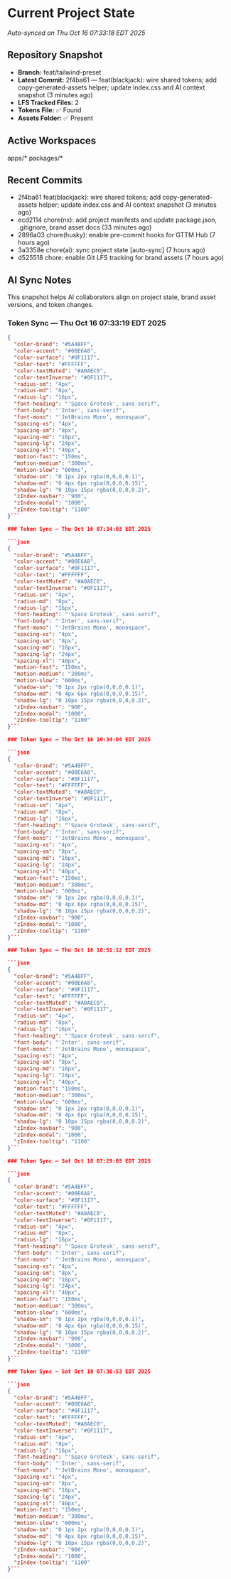# Current Project State
_Auto-synced on Thu Oct 16 07:33:18 EDT 2025_

## Repository Snapshot
- **Branch:** feat/tailwind-preset
- **Latest Commit:** 2f4ba61 — feat(blackjack): wire shared tokens; add copy-generated-assets helper; update index.css and AI context snapshot (3 minutes ago)
- **LFS Tracked Files:** 2
- **Tokens File:** ✅ Found
- **Assets Folder:** ✅ Present

## Active Workspaces
apps/*
packages/*

## Recent Commits
- 2f4ba61 feat(blackjack): wire shared tokens; add copy-generated-assets helper; update index.css and AI context snapshot (3 minutes ago)
- ecd2114 chore(nx): add project manifests and update package.json, .gitignore, brand asset docs (33 minutes ago)
- 2896a03 chore(husky): enable pre-commit hooks for GTTM Hub (7 hours ago)
- 3a3358e chore(ai): sync project state [auto-sync] (7 hours ago)
- d525518 chore: enable Git LFS tracking for brand assets (7 hours ago)
## AI Sync Notes
This snapshot helps AI collaborators align on project state, brand asset versions, and token changes.

### Token Sync — Thu Oct 16 07:33:19 EDT 2025

```json
{
  "color-brand": "#5A4BFF",
  "color-accent": "#00E6A8",
  "color-surface": "#0F1117",
  "color-text": "#FFFFFF",
  "color-textMuted": "#A0AEC0",
  "color-textInverse": "#0F1117",
  "radius-sm": "4px",
  "radius-md": "8px",
  "radius-lg": "16px",
  "font-heading": "'Space Grotesk', sans-serif",
  "font-body": "'Inter', sans-serif",
  "font-mono": "'JetBrains Mono', monospace",
  "spacing-xs": "4px",
  "spacing-sm": "8px",
  "spacing-md": "16px",
  "spacing-lg": "24px",
  "spacing-xl": "40px",
  "motion-fast": "150ms",
  "motion-medium": "300ms",
  "motion-slow": "600ms",
  "shadow-sm": "0 1px 2px rgba(0,0,0,0.1)",
  "shadow-md": "0 4px 6px rgba(0,0,0,0.15)",
  "shadow-lg": "0 10px 15px rgba(0,0,0,0.2)",
  "zIndex-navbar": "900",
  "zIndex-modal": "1000",
  "zIndex-tooltip": "1100"
}```

### Token Sync — Thu Oct 16 07:34:03 EDT 2025

```json
{
  "color-brand": "#5A4BFF",
  "color-accent": "#00E6A8",
  "color-surface": "#0F1117",
  "color-text": "#FFFFFF",
  "color-textMuted": "#A0AEC0",
  "color-textInverse": "#0F1117",
  "radius-sm": "4px",
  "radius-md": "8px",
  "radius-lg": "16px",
  "font-heading": "'Space Grotesk', sans-serif",
  "font-body": "'Inter', sans-serif",
  "font-mono": "'JetBrains Mono', monospace",
  "spacing-xs": "4px",
  "spacing-sm": "8px",
  "spacing-md": "16px",
  "spacing-lg": "24px",
  "spacing-xl": "40px",
  "motion-fast": "150ms",
  "motion-medium": "300ms",
  "motion-slow": "600ms",
  "shadow-sm": "0 1px 2px rgba(0,0,0,0.1)",
  "shadow-md": "0 4px 6px rgba(0,0,0,0.15)",
  "shadow-lg": "0 10px 15px rgba(0,0,0,0.2)",
  "zIndex-navbar": "900",
  "zIndex-modal": "1000",
  "zIndex-tooltip": "1100"
}```

### Token Sync — Thu Oct 16 10:34:04 EDT 2025

```json
{
  "color-brand": "#5A4BFF",
  "color-accent": "#00E6A8",
  "color-surface": "#0F1117",
  "color-text": "#FFFFFF",
  "color-textMuted": "#A0AEC0",
  "color-textInverse": "#0F1117",
  "radius-sm": "4px",
  "radius-md": "8px",
  "radius-lg": "16px",
  "font-heading": "'Space Grotesk', sans-serif",
  "font-body": "'Inter', sans-serif",
  "font-mono": "'JetBrains Mono', monospace",
  "spacing-xs": "4px",
  "spacing-sm": "8px",
  "spacing-md": "16px",
  "spacing-lg": "24px",
  "spacing-xl": "40px",
  "motion-fast": "150ms",
  "motion-medium": "300ms",
  "motion-slow": "600ms",
  "shadow-sm": "0 1px 2px rgba(0,0,0,0.1)",
  "shadow-md": "0 4px 6px rgba(0,0,0,0.15)",
  "shadow-lg": "0 10px 15px rgba(0,0,0,0.2)",
  "zIndex-navbar": "900",
  "zIndex-modal": "1000",
  "zIndex-tooltip": "1100"
}```

### Token Sync — Thu Oct 16 18:51:12 EDT 2025

```json
{
  "color-brand": "#5A4BFF",
  "color-accent": "#00E6A8",
  "color-surface": "#0F1117",
  "color-text": "#FFFFFF",
  "color-textMuted": "#A0AEC0",
  "color-textInverse": "#0F1117",
  "radius-sm": "4px",
  "radius-md": "8px",
  "radius-lg": "16px",
  "font-heading": "'Space Grotesk', sans-serif",
  "font-body": "'Inter', sans-serif",
  "font-mono": "'JetBrains Mono', monospace",
  "spacing-xs": "4px",
  "spacing-sm": "8px",
  "spacing-md": "16px",
  "spacing-lg": "24px",
  "spacing-xl": "40px",
  "motion-fast": "150ms",
  "motion-medium": "300ms",
  "motion-slow": "600ms",
  "shadow-sm": "0 1px 2px rgba(0,0,0,0.1)",
  "shadow-md": "0 4px 6px rgba(0,0,0,0.15)",
  "shadow-lg": "0 10px 15px rgba(0,0,0,0.2)",
  "zIndex-navbar": "900",
  "zIndex-modal": "1000",
  "zIndex-tooltip": "1100"
}```

### Token Sync — Sat Oct 18 07:29:03 EDT 2025

```json
{
  "color-brand": "#5A4BFF",
  "color-accent": "#00E6A8",
  "color-surface": "#0F1117",
  "color-text": "#FFFFFF",
  "color-textMuted": "#A0AEC0",
  "color-textInverse": "#0F1117",
  "radius-sm": "4px",
  "radius-md": "8px",
  "radius-lg": "16px",
  "font-heading": "'Space Grotesk', sans-serif",
  "font-body": "'Inter', sans-serif",
  "font-mono": "'JetBrains Mono', monospace",
  "spacing-xs": "4px",
  "spacing-sm": "8px",
  "spacing-md": "16px",
  "spacing-lg": "24px",
  "spacing-xl": "40px",
  "motion-fast": "150ms",
  "motion-medium": "300ms",
  "motion-slow": "600ms",
  "shadow-sm": "0 1px 2px rgba(0,0,0,0.1)",
  "shadow-md": "0 4px 6px rgba(0,0,0,0.15)",
  "shadow-lg": "0 10px 15px rgba(0,0,0,0.2)",
  "zIndex-navbar": "900",
  "zIndex-modal": "1000",
  "zIndex-tooltip": "1100"
}```

### Token Sync — Sat Oct 18 07:30:53 EDT 2025

```json
{
  "color-brand": "#5A4BFF",
  "color-accent": "#00E6A8",
  "color-surface": "#0F1117",
  "color-text": "#FFFFFF",
  "color-textMuted": "#A0AEC0",
  "color-textInverse": "#0F1117",
  "radius-sm": "4px",
  "radius-md": "8px",
  "radius-lg": "16px",
  "font-heading": "'Space Grotesk', sans-serif",
  "font-body": "'Inter', sans-serif",
  "font-mono": "'JetBrains Mono', monospace",
  "spacing-xs": "4px",
  "spacing-sm": "8px",
  "spacing-md": "16px",
  "spacing-lg": "24px",
  "spacing-xl": "40px",
  "motion-fast": "150ms",
  "motion-medium": "300ms",
  "motion-slow": "600ms",
  "shadow-sm": "0 1px 2px rgba(0,0,0,0.1)",
  "shadow-md": "0 4px 6px rgba(0,0,0,0.15)",
  "shadow-lg": "0 10px 15px rgba(0,0,0,0.2)",
  "zIndex-navbar": "900",
  "zIndex-modal": "1000",
  "zIndex-tooltip": "1100"
}```
